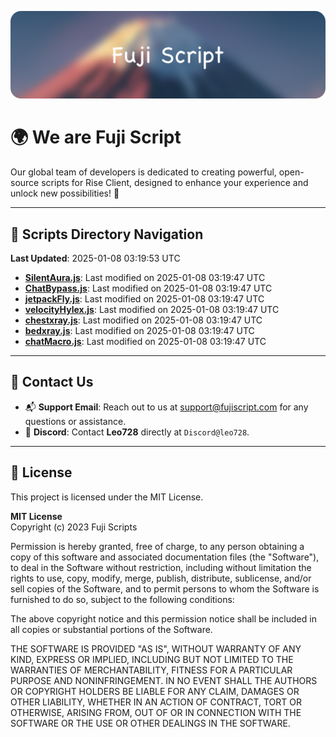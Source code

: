 ![Banner](.github/b.webp)

# 🌍 **We are Fuji Script**

Our global team of developers is dedicated to creating powerful, open-source scripts for Rise Client, designed to enhance your experience and unlock new possibilities! 🌟

---
<!-- SCRIPTS_NAVIGATION_START -->
## 📂 **Scripts Directory Navigation**

**Last Updated**: 2025-01-08 03:19:53 UTC

- **[SilentAura.js](scripts/SilentAura.js)**: Last modified on 2025-01-08 03:19:47 UTC
- **[ChatBypass.js](scripts/ChatBypass.js)**: Last modified on 2025-01-08 03:19:47 UTC
- **[jetpackFly.js](scripts/jetpackFly.js)**: Last modified on 2025-01-08 03:19:47 UTC
- **[velocityHylex.js](scripts/velocityHylex.js)**: Last modified on 2025-01-08 03:19:47 UTC
- **[chestxray.js](scripts/chestxray.js)**: Last modified on 2025-01-08 03:19:47 UTC
- **[bedxray.js](scripts/bedxray.js)**: Last modified on 2025-01-08 03:19:47 UTC
- **[chatMacro.js](scripts/chatMacro.js)**: Last modified on 2025-01-08 03:19:47 UTC

<!-- SCRIPTS_NAVIGATION_END -->

---

## 💬 **Contact Us**  
- 📬 **Support Email**: Reach out to us at [support@fujiscript.com](mailto:support@fujiscript.com) for any questions or assistance.  
- 💬 **Discord**: Contact **Leo728** directly at `Discord@leo728`.

---

## 📜 **License**

This project is licensed under the MIT License.  

**MIT License**  
Copyright (c) 2023 Fuji Scripts  

Permission is hereby granted, free of charge, to any person obtaining a copy of this software and associated documentation files (the "Software"), to deal in the Software without restriction, including without limitation the rights to use, copy, modify, merge, publish, distribute, sublicense, and/or sell copies of the Software, and to permit persons to whom the Software is furnished to do so, subject to the following conditions:  

The above copyright notice and this permission notice shall be included in all copies or substantial portions of the Software.  

THE SOFTWARE IS PROVIDED "AS IS", WITHOUT WARRANTY OF ANY KIND, EXPRESS OR IMPLIED, INCLUDING BUT NOT LIMITED TO THE WARRANTIES OF MERCHANTABILITY, FITNESS FOR A PARTICULAR PURPOSE AND NONINFRINGEMENT. IN NO EVENT SHALL THE AUTHORS OR COPYRIGHT HOLDERS BE LIABLE FOR ANY CLAIM, DAMAGES OR OTHER LIABILITY, WHETHER IN AN ACTION OF CONTRACT, TORT OR OTHERWISE, ARISING FROM, OUT OF OR IN CONNECTION WITH THE SOFTWARE OR THE USE OR OTHER DEALINGS IN THE SOFTWARE.  

